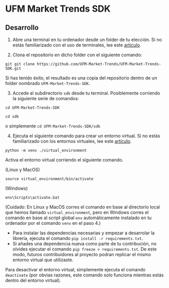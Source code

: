 # UFM Market Trends SDK


## Desarrollo

1. Abre una terminal en tu ordenador desde un folder de tu elección. 
Si no estás familiarizado con el uso de terminales, 
lee este [artículo](https://towardsdatascience.com/terminals-consoles-command-line-for-absolute-beginners-de7853c7f5e8).

2. Clona el repositorio en dicho folder con el siguiente comando:

`git git clone https://github.com/UFM-Market-Trends/UFM-Market-Trends-SDK.git`

Si has tenido éxito, el resultado es una copia del repositorio dentro de un folder 
nombrado `UFM-Market-Trends-SDK`. 

3. Accede al subdirectorio `sdk` desde tu terminal. 
Posiblemente corriendo la siguiente serie de comandos:

`cd UFM-Market-Trends-SDK`

`cd sdk`

o simplemente `cd UFM-Market-Trends-SDK/sdk`

4. Ejecuta el siguiente comando para crear un entorno virtual.
Si no estás familiarizado con los entornos virtuales, lee este
[artículo](https://python.land/virtual-environments/virtualenv).

`python -m venv ./virtual_environment`

Activa el entorno virtual corriendo el siguiente comando.

(Linux y MacOS)

`source virtual_environment/bin/activate`

(Windows)

`env\Scripts\activate.bat`

(Cuidado: En Linux y MacOS corres el comando en base al directorio local que 
hemos llamado `virtual_environment`, pero en Windows corres el comando en base 
al script global `env` automáticamente instalado en tu ordenador por el 
comando `venv` en el paso 4.)

* Para instalar las dependencias necesarias y empezar a desarrolar la librería, 
ejecuta el comando `pip install -r requirements.txt`.
* Si añades una dependencia nueva como parte de tu contribución, no olvides 
ejecutar el comando `pip freeze > requirements.txt`. De este modo, 
futuros contribuidores al 
proyecto podran replicar el mismo entorno virtual que utilizaste. 


Para desactivar el entorno virtual, simplemente ejecuta el 
comando `deactivate` (por obvias razones, este comando solo funciona mientras 
estás dentro del entorno virtual).